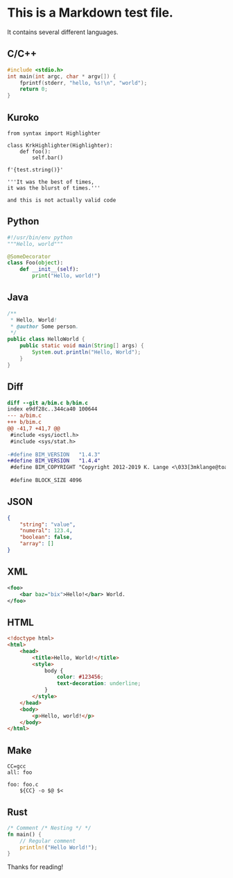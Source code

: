 # This is a Markdown test file.

It contains several different languages.

## C/C++

```c
#include <stdio.h>
int main(int argc, char * argv[]) {
	fprintf(stderr, "hello, %s!\n", "world");
	return 0;
}
```

## Kuroko

```krk
from syntax import Highlighter

class KrkHighlighter(Highlighter):
    def foo():
        self.bar()

f'{test.string()}'

'''It was the best of times,
it was the blurst of times.'''

and this is not actually valid code

```

## Python

```py
#!/usr/bin/env python
"""Hello, world"""

@SomeDecorator
class Foo(object):
	def __init__(self):
		print("Hello, world!")
```

## Java

```java
/**
 * Hello, World!
 * @author Some person.
 */
public class HelloWorld {
	public static void main(String[] args) {
		System.out.println("Hello, World");
	}
}
```

## Diff

```diff
diff --git a/bim.c b/bim.c
index e9df28c..344ca40 100644
--- a/bim.c
+++ b/bim.c
@@ -41,7 +41,7 @@
 #include <sys/ioctl.h>
 #include <sys/stat.h>
 
-#define BIM_VERSION   "1.4.3"
+#define BIM_VERSION   "1.4.4"
 #define BIM_COPYRIGHT "Copyright 2012-2019 K. Lange <\033[3mklange@toaruos.org\033[23m>"
 
 #define BLOCK_SIZE 4096
```

## JSON

```json
{
	"string": "value",
	"numeral": 123.4,
	"boolean": false,
	"array": []
}
```

## XML

```xml
<foo>
	<bar baz="bix">Hello!</bar> World.
</foo>
```

## HTML

```html
<!doctype html>
<html>
	<head>
		<title>Hello, World!</title>
		<style>
			body {
				color: #123456;
				text-decoration: underline;
			}
		</style>
	</head>
	<body>
		<p>Hello, world!</p>
	</body>
</html>
```

## Make

```make
CC=gcc
all: foo

foo: foo.c
	${CC} -o $@ $<
```

## Rust

```rust
/* Comment /* Nesting */ */
fn main() {
	// Regular comment
	println!("Hello World!");
}
```

Thanks for reading!
